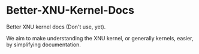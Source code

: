 # Better-XNU-Kernel-Docs
Better XNU kernel docs (Don't use, yet).

We aim to make understanding the XNU kernel, or generally kernels, easier, by simplifying documentation.
